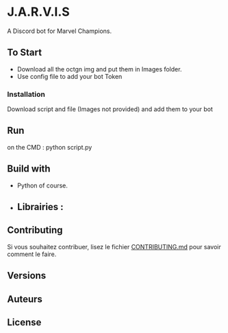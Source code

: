 # J.A.R.V.I.S

A Discord bot for Marvel Champions.

## To Start

- Download all the octgn img and put them in Images folder.
- Use config file to add your bot Token

### Installation

Download script and file (Images not provided) and add them to your bot

## Run

on the CMD : python script.py

## Build with

- Python of course.

- Librairies :
  - 

## Contributing

Si vous souhaitez contribuer, lisez le fichier [CONTRIBUTING.md](https://example.org) pour savoir comment le faire.

## Versions

## Auteurs

## License


